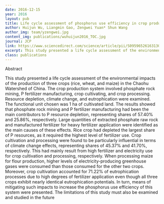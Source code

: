 ```yaml
---
date: 2016-12-15
year: 2016
layout: pub
title: Life cycle assessment of phosphorus use efficiency in crop production system of three crops in Chaohu Watershed, China
author: Huijun Wu, Liangmin Gao, Zengwei Yuan* Shun Wang
author_img: team/yzengwei.jpg
content_img: publications/wuhuijun2016_TOC.jpg
journal: JCP
link: https://www.sciencedirect.com/science/article/pii/S0959652616313014
excerpt: This study presented a life cycle assessment of the environmental impacts of the production of three crops (rice, wheat, and maize) in the Chaohu Watershed of China.
class: publications
---
```


Abstract

This study presented a life cycle assessment of the environmental impacts of the production of three crops (rice, wheat, and maize) in the Chaohu Watershed of China. The crop production system involved phosphate rock mining, P fertilizer manufacturing, crop cultivating, and crop processing. Resource depletion, climate change, and eutrophication were examined. The functional unit chosen was 1 ha of cultivated land. The results showed that phosphate rock mining and P fertilizer manufacturing had been the main contributors to P resource depletion, representing shares of 57.40% and 25.86%, respectively. Large quantities of extracted phosphate raw rock and manufactured fertilizer for heavy fertilizer application were identified as the main causes of these effects. Rice crop had depleted the largest share of P resources, as it required the highest level of fertilizer use. Crop cultivation and processing were found to be particularly influential in terms of climate change effects, representing shares of 45.37% and 41.70%, respectively. This had mainly result from high fertilizer and electricity use for crop cultivation and processing, respectively. When processing maize for flour production, higher levels of electricity-producing greenhouse gases were consumed than those consumed for the other two crops. Moreover, crop cultivation accounted for 71.22% of eutrophication processes due to high degrees of fertilizer application even though all three crops exhibit nearly identical eutrophication potentials. In turn, means of mitigating such impacts to increase the phosphorus use efficiency of this system were presented. The limitations of this study must also be examined and studied in the future
